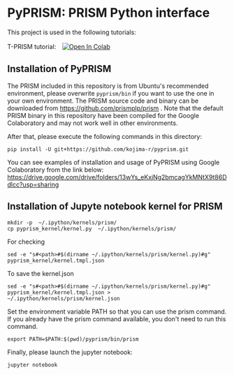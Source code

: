 # PyPRISM: PRISM Python interface


This project is used in the following tutorials:

T-PRISM tutorial:　[![Open In Colab](https://colab.research.google.com/assets/colab-badge.svg)](https://colab.research.google.com/drive/16yzyaglTq0nTvgzZS_nJHEPleddYgxfB?usp=sharing)


## Installation of PyPRISM
 
The PRISM included in this repository is from Ubuntu's recommended environment,
please overwrite `pyprism/bin` if you want to use the one in your own environment.
The PRISM source code and binary can be downloaded from https://github.com/prismplp/prism .
Note that the default PRISM binary in this repository have been compiled for the Google Colaboratory and may not work well in other environments.


After that, please execute the following commands in this directory:
```
pip install -U git+https://github.com/kojima-r/pyprism.git
```

You can see examples of installation and usage of PyPRISM using Google Colaboratory from the link below:
https://drive.google.com/drive/folders/13wYs_eKxjNg2bmcagYkMNtX9t86Ddlcc?usp=sharing

## Installation of Jupyte notebook kernel for PRISM

```
mkdir -p  ~/.ipython/kernels/prism/
cp pyprism_kernel/kernel.py  ~/.ipython/kernels/prism/
```

For checking
```
sed -e "s#<path>#$(dirname ~/.ipython/kernels/prism/kernel.py)#g" pyprism_kernel/kernel.tmpl.json
```

To save the kernel.json
```
sed -e "s#<path>#$(dirname ~/.ipython/kernels/prism/kernel.py)#g" pyprism_kernel/kernel.tmpl.json >  ~/.ipython/kernels/prism/kernel.json
```


Set the environment variable PATH so that you can use the prism command.
If you already have the prism command available, you don't need to run this command.
```
export PATH=$PATH:$(pwd)/pyprism/bin/prism

```

Finally, please launch the jupyter notebook:
```
jupyter notebook
```



